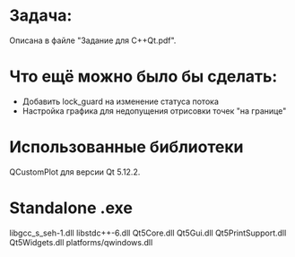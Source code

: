 # Задача:
Описана в файле "Задание для С++Qt.pdf".

# Что ещё можно было бы сделать:
- Добавить lock_guard на изменение статуса потока
- Настройка графика для недопущения отрисовки точек "на границе"

# Использованные библиотеки
QCustomPlot для версии Qt 5.12.2.

# Standalone .exe
libgcc_s_seh-1.dll
libstdc++-6.dll
Qt5Core.dll
Qt5Gui.dll
Qt5PrintSupport.dll
Qt5Widgets.dll
platforms/qwindows.dll